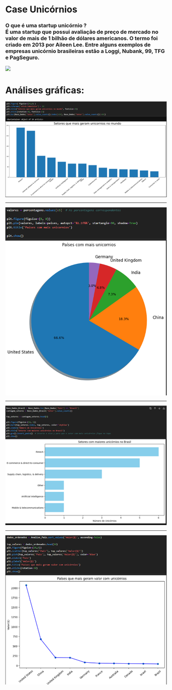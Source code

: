 #  Case Unicórnios
### O que é uma startup unicórnio ? <br> É uma startup que possui avaliação de preço de mercado no valor de mais de 1 bilhão de dólares americanos. O termo foi criado em 2013 por Aileen Lee. Entre alguns exemplos de empresas unicórnio brasileiras estão a Loggi, Nubank, 99, TFG e PagSeguro.
 <img src="https://portaldocallado.com.br/wp-content/uploads/2021/12/empresas-unicornio-2.jpg" width="600px">

 #  Análises gráficas:

 
 <img src="/imgs/1.png">
 <hr>
 <img src="/imgs/2.png">
 <hr>
 <img src="/imgs/3.png">
 <hr>
 <img src="/imgs/4.png">


